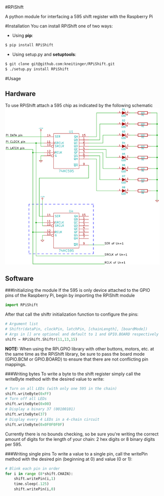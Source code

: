 #RPiShift

A python module for interfacing a 595 shift register with the Raspberry Pi

#Installation
You can install RPiShift one of two ways:
* Using **pip**:
```sh
$ pip install RPiShift
```

* Using setup.py and **setuptools**:
```sh
$ git clone git@github.com:kneitinger/RPiShift.git
$ ./setup.py install RPiShift
```
#Usage

## Hardware
To use RPiShift attach a 595 chip as indicated by the following schematic ![595_Pi_schematic](./schematics/generic_schematic.jpg)

## Software

###Initializing the module
If the 595 is only device attached to the GPIO pins of the Raspberry Pi, begin
by importing the RPiShift module
```python
import RPiShift
```
After that call the shiftr initialization function to configure the pins:
```python
# Argument list
# Shiftr(dataPin, clockPin, latchPin, [chainLength], [boardMode])
# Args in [] are optional and default to 1 and GPIO.BOARD respectively
shift = RPiShift.Shiftr(11,13,15)
```
**NOTE:** When using the RPi.GPIO library with other buttons, motors, etc. at
the same time as the RPiShift library, be sure to pass the board mode (GPIO.BCM
or GPIO.BOARD) to ensure that there are not conflicting pin mappings.

###Writing bytes
To write a byte to the shift register simply call the writeByte method with the
desired value to write:
```python
# Turn on all LEDs (with only one 595 in the chain)
shift.writeByte(0xFF)
# Turn off all LEDs
shift.writeByte(0x00)
# Display a binary 37 (00100101)
shift.writeByte(37)
# Display every 4 LEDs in a 4-chain circuit
shift.writeByte(0x0F0F0F0F)
```
Currently there is no bounds checking, so be sure you're writing the correct
amount of digits for the length of your chain: 2 hex digits or 8 binary
digits per 595.

###Writing single pins
To write a value to a single pin, call the writePin method with the desired pin
(beginning at 0) and value (0 or 1):
```python
# Blink each pin in order
for i in range (8*shift.CHAIN):
    shift.writePin(i,1)
    time.sleep(.125)
    shift.writePin(i,0)
```
